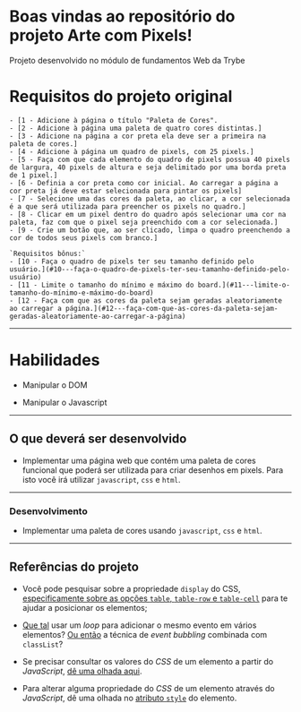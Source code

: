 # Boas vindas ao repositório do projeto Arte com Pixels!

Projeto desenvolvido no módulo de fundamentos Web da Trybe

# Requisitos do projeto original

    - [1 - Adicione à página o título "Paleta de Cores".
    - [2 - Adicione à página uma paleta de quatro cores distintas.]
    - [3 - Adicione na página a cor preta ela deve ser a primeira na paleta de cores.]
    - [4 - Adicione à página um quadro de pixels, com 25 pixels.]
    - [5 - Faça com que cada elemento do quadro de pixels possua 40 pixels de largura, 40 pixels de altura e seja delimitado por uma borda preta de 1 pixel.]
    - [6 - Definia a cor preta como cor inicial. Ao carregar a página a cor preta já deve estar selecionada para pintar os pixels]
    - [7 - Selecione uma das cores da paleta, ao clicar, a cor selecionada é a que será utilizada para preencher os pixels no quadro.]
    - [8 - Clicar em um pixel dentro do quadro após selecionar uma cor na paleta, faz com que o pixel seja preenchido com a cor selecionada.]
    - [9 - Crie um botão que, ao ser clicado, limpa o quadro preenchendo a cor de todos seus pixels com branco.]

    `Requisitos bônus:`
    - [10 - Faça o quadro de pixels ter seu tamanho definido pelo usuário.](#10---faça-o-quadro-de-pixels-ter-seu-tamanho-definido-pelo-usuário)
    - [11 - Limite o tamanho do mínimo e máximo do board.](#11---limite-o-tamanho-do-mínimo-e-máximo-do-board)
    - [12 - Faça com que as cores da paleta sejam geradas aleatoriamente ao carregar a página.](#12---faça-com-que-as-cores-da-paleta-sejam-geradas-aleatoriamente-ao-carregar-a-página)

---

# Habilidades

- Manipular o DOM

- Manipular o Javascript

---

## O que deverá ser desenvolvido

- Implementar uma página web que contém uma paleta de cores funcional que poderá ser utilizada para criar desenhos em pixels. Para isto você irá utilizar `javascript`, `css` e `html`.

---

### Desenvolvimento

- Implementar uma paleta de cores usando `javascript`, `css` e `html`.

---

## Referências do projeto

- Você pode pesquisar sobre a propriedade `display` do CSS, [especificamente sobre as opções `table`, `table-row` e `table-cell`](https://stackoverflow.com/questions/29229523/how-and-why-to-use-display-table-cell-css) para te ajudar a posicionar os elementos;

- [Que tal](https://flaviocopes.com/how-to-add-event-listener-multiple-elements-javascript/) usar um _loop_ para adicionar o mesmo evento em vários elementos? [Ou então](https://gomakethings.com/attaching-multiple-elements-to-a-single-event-listener-in-vanilla-js/) a técnica de _event bubbling_ combinada com `classList`?

- Se precisar consultar os valores do _CSS_ de um elemento a partir do _JavaScript_, [dê uma olhada aqui](https://www.w3schools.com/jsref/jsref_getcomputedstyle.asp).

- Para alterar alguma propriedade do _CSS_ de um elemento através do _JavaScript_, dê uma olhada no [atributo `style`](https://www.w3schools.com/jsref/prop_style_backgroundcolor.asp) do elemento.

